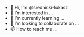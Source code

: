 - 👋 Hi, I’m @srednicki-lukasz
- 👀 I’m interested in ...
- 🌱 I’m currently learning ...
- 💞️ I’m looking to collaborate on ...
- 📫 How to reach me ...

<!---
srednicki-lukasz/srednicki-lukasz is a ✨ special ✨ repository because its `README.md` (this file) appears on your GitHub profile.
You can click the Preview link to take a look at your changes.
--->
